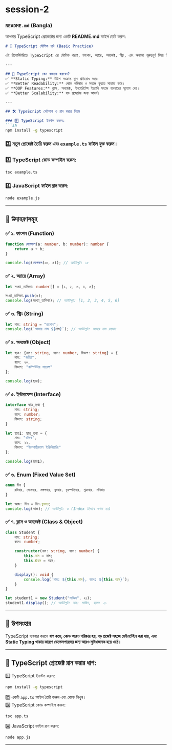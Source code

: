 # session-2
### `README.md` (Bangla)  

আপনার TypeScript প্রোজেক্টের জন্য একটি **README.md** ফাইল তৈরি করুন:  

```markdown
# 🎯 TypeScript মৌলিক চর্চা (Basic Practice)  

এই রিপোজিটরিতে TypeScript এর মৌলিক ধারণা, ফাংশন, অ্যারে, অবজেক্ট, স্ট্রিং, এবং অন্যান্য গুরুত্বপূর্ণ বিষয় নিয়ে আলোচনা করা হয়েছে।  

---

## 🚀 TypeScript কেন ব্যবহার করবেন?  
✅ **Static Typing:** টাইপ সংক্রান্ত ভুল প্রতিরোধ করে।  
✅ **Better Readability:** কোড পরিষ্কার ও সহজে বুঝতে সাহায্য করে।  
✅ **OOP Features:** ক্লাস, অবজেক্ট, ইনহেরিটেন্স ইত্যাদি সহজে ব্যবহারের সুযোগ দেয়।  
✅ **Better Scalability:** বড় প্রজেক্টের জন্য আদর্শ।  

---

## 🛠️ TypeScript সেটআপ ও রান করার নিয়ম  

### 1️⃣ TypeScript ইনস্টল করুন:  
```sh
npm install -g typescript
```

### 2️⃣ নতুন প্রোজেক্ট তৈরি করুন এবং `example.ts` ফাইল যুক্ত করুন।  

### 3️⃣ TypeScript কোড কম্পাইল করুন:  
```sh
tsc example.ts
```

### 4️⃣ JavaScript ফাইল রান করুন:  
```sh
node example.js
```

---

## 📌 **উদাহরণসমূহ**  

### ✅ **১. ফাংশন (Function)**
```typescript
function যোগফল(a: number, b: number): number {
    return a + b;
}

console.log(যোগফল(১০, ৫)); // আউটপুট: ১৫
```

### ✅ **২. অ্যারে (Array)**
```typescript
let সংখ্যা_তালিকা: number[] = [১, ২, ৩, ৪, ৫];

সংখ্যা_তালিকা.push(৬);
console.log(সংখ্যা_তালিকা); // আউটপুট: [1, 2, 3, 4, 5, 6]
```

### ✅ **৩. স্ট্রিং (String)**
```typescript
let নাম: string = "রহমান";
console.log(`আমার নাম ${নাম}`); // আউটপুট: আমার নাম রহমান
```

### ✅ **৪. অবজেক্ট (Object)**
```typescript
let ছাত্র: {নাম: string, বয়স: number, বিভাগ: string} = {
    নাম: "জহির",
    বয়স: ২০,
    বিভাগ: "কম্পিউটার সায়েন্স"
};

console.log(ছাত্র);
```

### ✅ **৫. ইন্টারফেস (Interface)**
```typescript
interface ছাত্র_তথ্য {
    নাম: string;
    বয়স: number;
    বিভাগ: string;
}

let ছাত্র1: ছাত্র_তথ্য = {
    নাম: "রফিক",
    বয়স: ২২,
    বিভাগ: "ইলেকট্রিক্যাল ইঞ্জিনিয়ারিং"
};

console.log(ছাত্র1);
```

### ✅ **৬. Enum (Fixed Value Set)**
```typescript
enum দিন {
    রবিবার, সোমবার, মঙ্গলবার, বুধবার, বৃহস্পতিবার, শুক্রবার, শনিবার
}

let আজ: দিন = দিন.বুধবার;
console.log(আজ); // আউটপুট: ৩ (Index হিসাবে গণনা হয়)
```

### ✅ **৭. ক্লাস ও অবজেক্ট (Class & Object)**
```typescript
class Student {
    নাম: string;
    বয়স: number;

    constructor(নাম: string, বয়স: number) {
        this.নাম = নাম;
        this.бয়স = বয়স;
    }

    display(): void {
        console.log(`নাম: ${this.নাম}, বয়স: ${this.বয়স}`);
    }
}

let student1 = new Student("সাজিদ", ২১);
student1.display(); // আউটপুট: নাম: সাজিদ, বয়স: ২১
```

---

## 🎯 **উপসংহার**  
TypeScript ব্যবহার করলে **বাগ কমে, কোড আরও পরিষ্কার হয়, বড় প্রজেক্ট সহজে মেইনটেইন করা যায়, এবং Static Typing থাকার কারণে ডেভেলপারদের জন্য আরও সুবিধাজনক হয়ে ওঠে।**  

---

## 📜 **TypeScript প্রোজেক্ট রান করার ধাপ:**  
1️⃣ TypeScript ইনস্টল করুন:  
   ```sh
   npm install -g typescript
   ```
2️⃣ একটি `app.ts` ফাইল তৈরি করুন এবং কোড লিখুন।  
3️⃣ TypeScript কোড কম্পাইল করুন:  
   ```sh
   tsc app.ts
   ```
4️⃣ JavaScript ফাইল রান করুন:  
   ```sh
   node app.js
   ```

---
